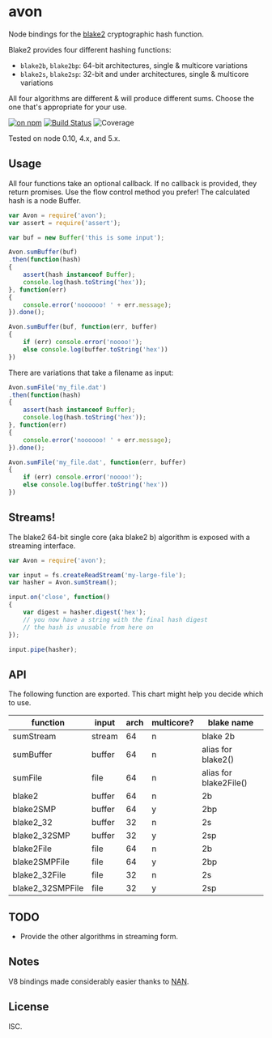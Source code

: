 # avon

Node bindings for the [blake2](https://blake2.net) cryptographic hash function.

Blake2 provides four different hashing functions:

* `blake2b`, `blake2bp`: 64-bit architectures, single & multicore variations
* `blake2s`, `blake2sp`: 32-bit and under architectures, single & multicore variations

All four algorithms are different & will produce different sums. Choose the one that's appropriate for your use.

[![on npm](https://img.shields.io/npm/v/avon.svg?style=flat)](https://www.npmjs.com/package/avon) [![Build Status](http://img.shields.io/travis/ceejbot/avon/master.svg?style=flat)](https://travis-ci.org/ceejbot/avon) ![Coverage](https://img.shields.io/badge/coverage-100%25-green.svg?style=flat)

Tested on node 0.10, 4.x, and 5.x.

## Usage

All four functions take an optional callback. If no callback is provided, they return promises. Use the flow control method you prefer! The calculated hash is a node Buffer.

```javascript
var Avon = require('avon');
var assert = require('assert');

var buf = new Buffer('this is some input');

Avon.sumBuffer(buf)
.then(function(hash)
{
	assert(hash instanceof Buffer);
	console.log(hash.toString('hex'));
}, function(err)
{
	console.error('noooooo! ' + err.message);
}).done();

Avon.sumBuffer(buf, function(err, buffer)
{
	if (err) console.error('noooo!');
	else console.log(buffer.toString('hex'))
})
```

There are variations that take a filename as input:

```javascript
Avon.sumFile('my_file.dat')
.then(function(hash)
{
	assert(hash instanceof Buffer);
	console.log(hash.toString('hex'));
}, function(err)
{
	console.error('noooooo! ' + err.message);
}).done();

Avon.sumFile('my_file.dat', function(err, buffer)
{
	if (err) console.error('noooo!');
	else console.log(buffer.toString('hex'))
})
```

## Streams!

The blake2 64-bit single core (aka blake2 b) algorithm is exposed with a streaming interface.

```js
var Avon = require('avon');

var input = fs.createReadStream('my-large-file');
var hasher = Avon.sumStream();

input.on('close', function()
{
	var digest = hasher.digest('hex');
	// you now have a string with the final hash digest
	// the hash is unusable from here on
});

input.pipe(hasher);
```

## API

The following function are exported. This chart might help you decide which to use.

| function | input | arch | multicore? | blake name
| --- | --- | --- | --- | ---
| sumStream | stream | 64 | n | blake 2b
| sumBuffer | buffer | 64 | n | alias for blake2()
| sumFile | file | 64 | n | alias for blake2File()
| blake2  | buffer | 64 | n | 2b
| blake2SMP  | buffer | 64 | y | 2bp
| blake2_32  | buffer | 32 | n | 2s
| blake2_32SMP  | buffer | 32 | y | 2sp
| blake2File | file | 64 | n | 2b
| blake2SMPFile | file | 64 | y | 2bp
| blake2_32File | file | 32 | n | 2s
| blake2_32SMPFile | file | 32 | y | 2sp


## TODO

- Provide the other algorithms in streaming form.

## Notes

V8 bindings made considerably easier thanks to [NAN](https://github.com/nodejs/nan).

## License

ISC.
